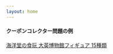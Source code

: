 ```yaml
---
layout: home
---
```

#### クーポンコレクター問題の例
[海洋堂の食玩 大英博物館フィギュア 15種類](coupon-collector/example/figure-15)
